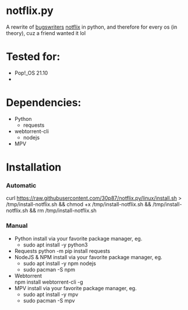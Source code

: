 # notflix.py
A rewrite of [bugswriters](https://www.youtube.com/results?search_query=bugwriter) [notflix](https://github.com/Bugswriter/notflix) in python, and therefore for every os (in theory), cuz a friend wanted it lol


# Tested for:
  - Pop!\_OS 21.10
  - 



# Dependencies:
- Python
  - requests
- webtorrent-cli
  - nodejs
- MPV

# Installation
### Automatic  
  curl https://raw.githubusercontent.com/30p87/notflix.py/linux/install.sh > /tmp/install-notflix.sh && chmod +x /tmp/install-notflix.sh && /tmp/install-notflix.sh && rm /tmp/install-notflix.sh
### Manual  
- Python
  install via your favorite package manager, eg.  
    - sudo apt install -y python3
- Requests
  python -m pip install requests
- NodeJS & NPM
  install via your favorite package manager, eg.  
    - sudo apt install -y npm nodejs
    - sudo pacman -S npm
- Webtorrent  
  npm install webtorrent-cli -g
- MPV
  install via your favorite package manager, eg.  
    - sudo apt install -y mpv
    - sudo pacman -S mpv
